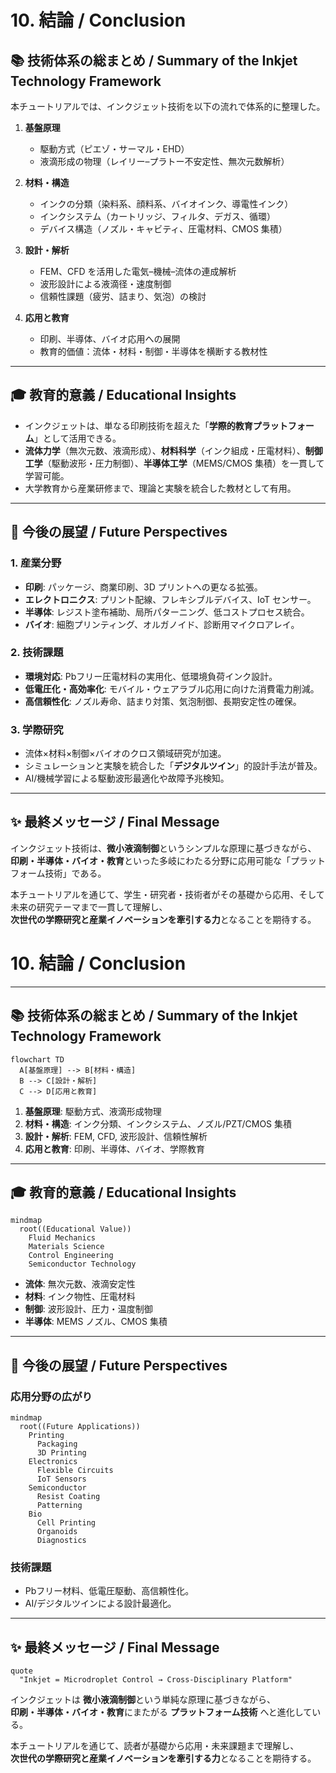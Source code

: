 # 10. 結論 / Conclusion

## 📚 技術体系の総まとめ / Summary of the Inkjet Technology Framework
本チュートリアルでは、インクジェット技術を以下の流れで体系的に整理した。  

1. **基盤原理**  
   - 駆動方式（ピエゾ・サーマル・EHD）  
   - 液滴形成の物理（レイリー–プラトー不安定性、無次元数解析）  

2. **材料・構造**  
   - インクの分類（染料系、顔料系、バイオインク、導電性インク）  
   - インクシステム（カートリッジ、フィルタ、デガス、循環）  
   - デバイス構造（ノズル・キャビティ、圧電材料、CMOS 集積）  

3. **設計・解析**  
   - FEM、CFD を活用した電気–機械–流体の連成解析  
   - 波形設計による液滴径・速度制御  
   - 信頼性課題（疲労、詰まり、気泡）の検討  

4. **応用と教育**  
   - 印刷、半導体、バイオ応用への展開  
   - 教育的価値：流体・材料・制御・半導体を横断する教材性  

---

## 🎓 教育的意義 / Educational Insights
- インクジェットは、単なる印刷技術を超えた「**学際的教育プラットフォーム**」として活用できる。  
- **流体力学**（無次元数、液滴形成）、**材料科学**（インク組成・圧電材料）、**制御工学**（駆動波形・圧力制御）、**半導体工学**（MEMS/CMOS 集積）を一貫して学習可能。  
- 大学教育から産業研修まで、理論と実験を統合した教材として有用。  

---

## 🔭 今後の展望 / Future Perspectives

### 1. 産業分野
- **印刷**: パッケージ、商業印刷、3D プリントへの更なる拡張。  
- **エレクトロニクス**: プリント配線、フレキシブルデバイス、IoT センサー。  
- **半導体**: レジスト塗布補助、局所パターニング、低コストプロセス統合。  
- **バイオ**: 細胞プリンティング、オルガノイド、診断用マイクロアレイ。  

### 2. 技術課題
- **環境対応**: Pbフリー圧電材料の実用化、低環境負荷インク設計。  
- **低電圧化・高効率化**: モバイル・ウェアラブル応用に向けた消費電力削減。  
- **高信頼性化**: ノズル寿命、詰まり対策、気泡制御、長期安定性の確保。  

### 3. 学際研究
- 流体×材料×制御×バイオのクロス領域研究が加速。  
- シミュレーションと実験を統合した「**デジタルツイン**」的設計手法が普及。  
- AI/機械学習による駆動波形最適化や故障予兆検知。  

---

## ✨ 最終メッセージ / Final Message
インクジェット技術は、**微小液滴制御**というシンプルな原理に基づきながら、  
**印刷・半導体・バイオ・教育**といった多岐にわたる分野に応用可能な「プラットフォーム技術」である。  

本チュートリアルを通じて、学生・研究者・技術者がその基礎から応用、そして未来の研究テーマまで一貫して理解し、  
**次世代の学際研究と産業イノベーションを牽引する力**となることを期待する。  

# 10. 結論 / Conclusion

---

## 📚 技術体系の総まとめ / Summary of the Inkjet Technology Framework

```mermaid
flowchart TD
  A[基盤原理] --> B[材料・構造]
  B --> C[設計・解析]
  C --> D[応用と教育]
```

1. **基盤原理**: 駆動方式、液滴形成物理  
2. **材料・構造**: インク分類、インクシステム、ノズル/PZT/CMOS 集積  
3. **設計・解析**: FEM, CFD, 波形設計、信頼性解析  
4. **応用と教育**: 印刷、半導体、バイオ、学際教育  

---

## 🎓 教育的意義 / Educational Insights

```mermaid
mindmap
  root((Educational Value))
    Fluid Mechanics
    Materials Science
    Control Engineering
    Semiconductor Technology
```

- **流体**: 無次元数、液滴安定性  
- **材料**: インク物性、圧電材料  
- **制御**: 波形設計、圧力・温度制御  
- **半導体**: MEMS ノズル、CMOS 集積  

---

## 🔭 今後の展望 / Future Perspectives

### 応用分野の広がり
```mermaid
mindmap
  root((Future Applications))
    Printing
      Packaging
      3D Printing
    Electronics
      Flexible Circuits
      IoT Sensors
    Semiconductor
      Resist Coating
      Patterning
    Bio
      Cell Printing
      Organoids
      Diagnostics
```

### 技術課題
- Pbフリー材料、低電圧駆動、高信頼性化。  
- AI/デジタルツインによる設計最適化。  

---

## ✨ 最終メッセージ / Final Message

```mermaid
quote
  "Inkjet = Microdroplet Control → Cross-Disciplinary Platform"
```

インクジェットは **微小液滴制御**という単純な原理に基づきながら、  
**印刷・半導体・バイオ・教育**にまたがる **プラットフォーム技術** へと進化している。  

本チュートリアルを通じて、読者が基礎から応用・未来課題まで理解し、  
**次世代の学際研究と産業イノベーションを牽引する力**となることを期待する。  
